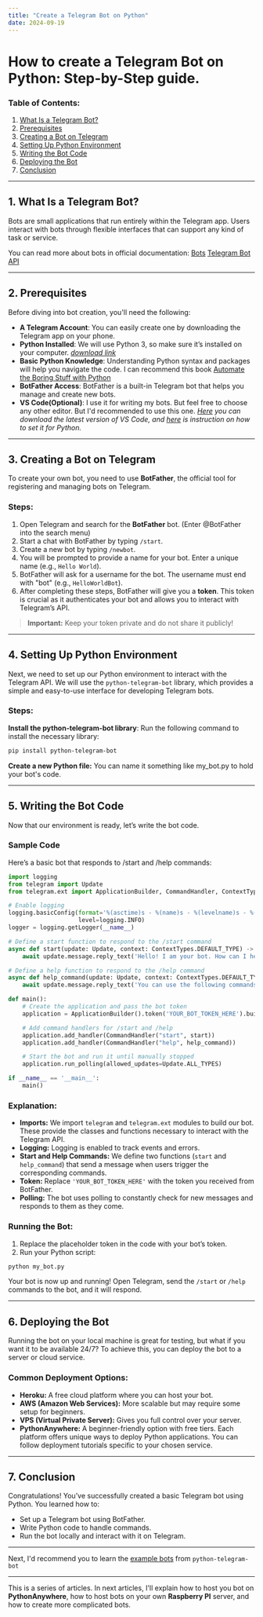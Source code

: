 ```yaml
---
title: "Create a Telegram Bot on Python"
date: 2024-09-19
---
```

# How to create a Telegram Bot on Python: Step-by-Step guide.
### Table of Contents:
1. [What Is a Telegram Bot?](#1-what-is-a-telegram-bot)
2. [Prerequisites](#2-prerequisites)
3. [Creating a Bot on Telegram](#3-creating-a-bot-on-telegram)
4. [Setting Up Python Environment](#4-setting-up-python-environment)
5. [Writing the Bot Code](#5-writing-the-bot-code)
6. [Deploying the Bot](#6-deploying-the-bot)
7. [Conclusion](#7-conclusion)

---

## 1. What Is a Telegram Bot?

Bots are small applications that run entirely within the Telegram app. Users interact with bots through flexible interfaces that can support any kind of task or service. 

You can read more about bots in official documentation:
[Bots](https://core.telegram.org/bots)
[Telegram Bot API](https://core.telegram.org/bots/api)

---

## 2. Prerequisites

Before diving into bot creation, you'll need the following:

- **A Telegram Account**: You can easily create one by downloading the Telegram app on your phone.
- **Python Installed**: We will use Python 3, so make sure it’s installed on your computer. _[download link](https://www.python.org/downloads/)_
- **Basic Python Knowledge**: Understanding Python syntax and packages will help you navigate the code. I can recommend this book [Automate the Boring Stuff with Python](https://automatetheboringstuff.com/)
- **BotFather Access**: BotFather is a built-in Telegram bot that helps you manage and create new bots.
- **VS Code(Optional)**: I use it for writing my bots. But feel free to choose any other editor. But I'd recommended to use this one.
_[Here](https://code.visualstudio.com/download) you can download the latest version of VS Code, and [here](https://code.visualstudio.com/docs/python/python-tutorial) is instruction on how to set it for Python._

---

## 3. Creating a Bot on Telegram

To create your own bot, you need to use **BotFather**, the official tool for registering and managing bots on Telegram.

### Steps:
1. Open Telegram and search for the **BotFather** bot. (Enter @BotFather into the search menu)
2. Start a chat with BotFather by typing `/start`.
3. Create a new bot by typing `/newbot`.
4. You will be prompted to provide a name for your bot. Enter a unique name (e.g., `Hello World`).
5. BotFather will ask for a username for the bot. The username must end with "bot" (e.g., `HelloWorldBot`).
6. After completing these steps, BotFather will give you a **token**. This token is crucial as it authenticates your bot and allows you to interact with Telegram’s API.

> **Important:** Keep your token private and do not share it publicly!

---

## 4. Setting Up Python Environment

Next, we need to set up our Python environment to interact with the Telegram API. We will use the `python-telegram-bot` library, which provides a simple and easy-to-use interface for developing Telegram bots.

### Steps:
**Install the python-telegram-bot library**:
 Run the following command to install the necessary library:
 ```bash
 pip install python-telegram-bot 
 ```
**Create a new Python file:** You can name it something like my_bot.py to hold your bot's code.

---

## 5. Writing the Bot Code

Now that our environment is ready, let’s write the bot code.

### Sample Code
Here’s a basic bot that responds to /start and /help commands:
```python
import logging
from telegram import Update
from telegram.ext import ApplicationBuilder, CommandHandler, ContextTypes

# Enable logging
logging.basicConfig(format='%(asctime)s - %(name)s - %(levelname)s - %(message)s',
                    level=logging.INFO)
logger = logging.getLogger(__name__)

# Define a start function to respond to the /start command
async def start(update: Update, context: ContextTypes.DEFAULT_TYPE) -> None:
    await update.message.reply_text('Hello! I am your bot. How can I help you today?')

# Define a help function to respond to the /help command
async def help_command(update: Update, context: ContextTypes.DEFAULT_TYPE) -> None:
    await update.message.reply_text('You can use the following commands:\n/start - Start the bot\n/help - Get help')

def main():
    # Create the application and pass the bot token
    application = ApplicationBuilder().token('YOUR_BOT_TOKEN_HERE').build()

    # Add command handlers for /start and /help
    application.add_handler(CommandHandler("start", start))
    application.add_handler(CommandHandler("help", help_command))

    # Start the bot and run it until manually stopped
    application.run_polling(allowed_updates=Update.ALL_TYPES)

if __name__ == '__main__':
    main()
```

### Explanation:
* **Imports:** We import `telegram` and `telegram.ext` modules to build our bot. These provide the classes and functions necessary to interact with the Telegram API.
* **Logging:** Logging is enabled to track events and errors.
* **Start and Help Commands:** We define two functions (`start` and `help_command`) that send a message when users trigger the corresponding commands.
* **Token:** Replace `'YOUR_BOT_TOKEN_HERE'` with the token you received from BotFather.
* **Polling:** The bot uses polling to constantly check for new messages and responds to them as they come.

### Running the Bot:
 1. Replace the placeholder token in the code with your bot’s token.
 2. Run your Python script:
 ```bash
 python my_bot.py
 ```
Your bot is now up and running! Open Telegram, send the `/start` or `/help` commands to the bot, and it will respond.

---

## 6. Deploying the Bot

Running the bot on your local machine is great for testing, but what if you want it to be available 24/7? To achieve this, you can deploy the bot to a server or cloud service.

### Common Deployment Options:
* **Heroku:** A free cloud platform where you can host your bot.
* **AWS (Amazon Web Services):** More scalable but may require some setup for beginners.
* **VPS (Virtual Private Server):** Gives you full control over your server.
* **PythonAnywhere:** A beginner-friendly option with free tiers.
Each platform offers unique ways to deploy Python applications. You can follow deployment tutorials specific to your chosen service.

---

## 7. Conclusion
Congratulations! You’ve successfully created a basic Telegram bot using Python. You learned how to:

* Set up a Telegram bot using BotFather.
* Write Python code to handle commands.
* Run the bot locally and interact with it on Telegram.

---

Next, I'd recommend you to learn the [example bots](https://docs.python-telegram-bot.org/en/stable/examples.html) from `python-telegram-bot` 

---
This is a series of articles. In next articles, I'll explain how to host you bot on **PythonAnywhere**, how to host bots on your own **Raspberry PI** server, and how to create more complicated bots.
